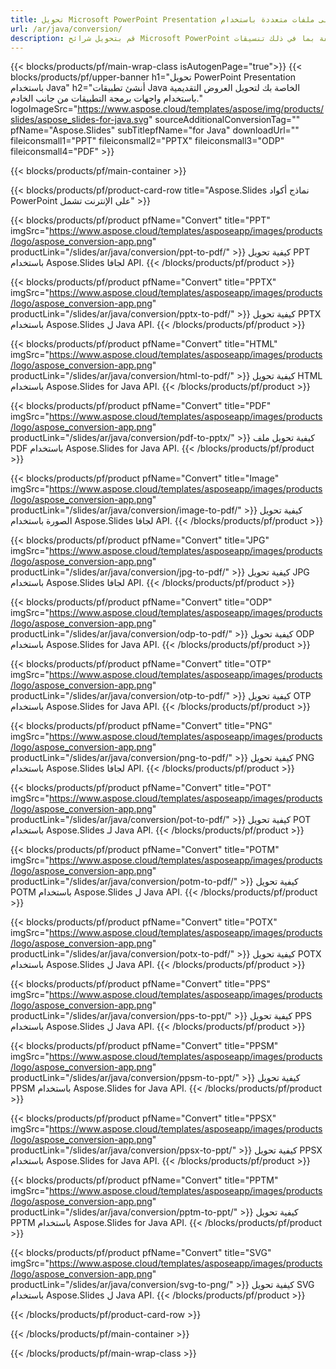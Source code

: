 ```yaml
---
title: تحويل Microsoft PowerPoint Presentation إلى ملفات متعددة باستخدام Java
url: /ar/java/conversion/
description: قم بتحويل شرائح Microsoft PowerPoint إلى ملفات مختلفة بما في ذلك تنسيقات HTML و PDF والصور داخل التطبيقات المستندة إلى Java.
---
```


{{< blocks/products/pf/main-wrap-class isAutogenPage="true">}}
{{< blocks/products/pf/upper-banner h1="تحويل PowerPoint Presentation باستخدام Java" h2="أنشئ تطبيقات Java الخاصة بك لتحويل العروض التقديمية باستخدام واجهات برمجة التطبيقات من جانب الخادم." logoImageSrc="https://www.aspose.cloud/templates/aspose/img/products/slides/aspose_slides-for-java.svg" sourceAdditionalConversionTag="" pfName="Aspose.Slides" subTitlepfName="for Java" downloadUrl="" fileiconsmall1="PPT" fileiconsmall2="PPTX" fileiconsmall3="ODP" fileiconsmall4="PDF" >}}

{{< blocks/products/pf/main-container >}}

{{< blocks/products/pf/product-card-row title="Aspose.Slides نماذج أكواد PowerPoint على الإنترنت تشمل" >}}

{{< blocks/products/pf/product pfName="Convert" title="PPT" imgSrc="https://www.aspose.cloud/templates/asposeapp/images/products/logo/aspose_conversion-app.png" productLink="/slides/ar/java/conversion/ppt-to-pdf/" >}}
كيفية تحويل PPT باستخدام Aspose.Slides لجافا API.
{{< /blocks/products/pf/product >}}

{{< blocks/products/pf/product pfName="Convert" title="PPTX" imgSrc="https://www.aspose.cloud/templates/asposeapp/images/products/logo/aspose_conversion-app.png" productLink="/slides/ar/java/conversion/pptx-to-pdf/" >}}
كيفية تحويل PPTX باستخدام Aspose.Slides ل Java API.
{{< /blocks/products/pf/product >}}

{{< blocks/products/pf/product pfName="Convert" title="HTML" imgSrc="https://www.aspose.cloud/templates/asposeapp/images/products/logo/aspose_conversion-app.png" productLink="/slides/ar/java/conversion/html-to-pdf/" >}}
كيفية تحويل HTML باستخدام Aspose.Slides for Java API.
{{< /blocks/products/pf/product >}}

{{< blocks/products/pf/product pfName="Convert" title="PDF" imgSrc="https://www.aspose.cloud/templates/asposeapp/images/products/logo/aspose_conversion-app.png" productLink="/slides/ar/java/conversion/pdf-to-pptx/" >}}
كيفية تحويل ملف PDF باستخدام Aspose.Slides for Java API.
{{< /blocks/products/pf/product >}}

{{< blocks/products/pf/product pfName="Convert" title="Image" imgSrc="https://www.aspose.cloud/templates/asposeapp/images/products/logo/aspose_conversion-app.png" productLink="/slides/ar/java/conversion/image-to-pdf/" >}}
كيفية تحويل الصورة باستخدام Aspose.Slides لجافا API.
{{< /blocks/products/pf/product >}}

{{< blocks/products/pf/product pfName="Convert" title="JPG" imgSrc="https://www.aspose.cloud/templates/asposeapp/images/products/logo/aspose_conversion-app.png" productLink="/slides/ar/java/conversion/jpg-to-pdf/" >}}
كيفية تحويل JPG باستخدام Aspose.Slides لجافا API.
{{< /blocks/products/pf/product >}}

{{< blocks/products/pf/product pfName="Convert" title="ODP" imgSrc="https://www.aspose.cloud/templates/asposeapp/images/products/logo/aspose_conversion-app.png" productLink="/slides/ar/java/conversion/odp-to-pdf/" >}}
كيفية تحويل ODP باستخدام Aspose.Slides for Java API.
{{< /blocks/products/pf/product >}}

{{< blocks/products/pf/product pfName="Convert" title="OTP" imgSrc="https://www.aspose.cloud/templates/asposeapp/images/products/logo/aspose_conversion-app.png" productLink="/slides/ar/java/conversion/otp-to-pdf/" >}}
كيفية تحويل OTP باستخدام Aspose.Slides for Java API.
{{< /blocks/products/pf/product >}}

{{< blocks/products/pf/product pfName="Convert" title="PNG" imgSrc="https://www.aspose.cloud/templates/asposeapp/images/products/logo/aspose_conversion-app.png" productLink="/slides/ar/java/conversion/png-to-pdf/" >}}
كيفية تحويل PNG باستخدام Aspose.Slides لجافا API.
{{< /blocks/products/pf/product >}}

{{< blocks/products/pf/product pfName="Convert" title="POT" imgSrc="https://www.aspose.cloud/templates/asposeapp/images/products/logo/aspose_conversion-app.png" productLink="/slides/ar/java/conversion/pot-to-pdf/" >}}
كيفية تحويل POT باستخدام Aspose.Slides لـ Java API.
{{< /blocks/products/pf/product >}}

{{< blocks/products/pf/product pfName="Convert" title="POTM" imgSrc="https://www.aspose.cloud/templates/asposeapp/images/products/logo/aspose_conversion-app.png" productLink="/slides/ar/java/conversion/potm-to-pdf/" >}}
كيفية تحويل POTM باستخدام Aspose.Slides ل Java API.
{{< /blocks/products/pf/product >}}

{{< blocks/products/pf/product pfName="Convert" title="POTX" imgSrc="https://www.aspose.cloud/templates/asposeapp/images/products/logo/aspose_conversion-app.png" productLink="/slides/ar/java/conversion/potx-to-pdf/" >}}
كيفية تحويل POTX باستخدام Aspose.Slides ل Java API.
{{< /blocks/products/pf/product >}}

{{< blocks/products/pf/product pfName="Convert" title="PPS" imgSrc="https://www.aspose.cloud/templates/asposeapp/images/products/logo/aspose_conversion-app.png" productLink="/slides/ar/java/conversion/pps-to-ppt/" >}}
كيفية تحويل PPS باستخدام Aspose.Slides ل Java API.
{{< /blocks/products/pf/product >}}

{{< blocks/products/pf/product pfName="Convert" title="PPSM" imgSrc="https://www.aspose.cloud/templates/asposeapp/images/products/logo/aspose_conversion-app.png" productLink="/slides/ar/java/conversion/ppsm-to-ppt/" >}}
كيفية تحويل PPSM باستخدام Aspose.Slides for Java API.
{{< /blocks/products/pf/product >}}

{{< blocks/products/pf/product pfName="Convert" title="PPSX" imgSrc="https://www.aspose.cloud/templates/asposeapp/images/products/logo/aspose_conversion-app.png" productLink="/slides/ar/java/conversion/ppsx-to-ppt/" >}}
كيفية تحويل PPSX باستخدام Aspose.Slides for Java API.
{{< /blocks/products/pf/product >}}

{{< blocks/products/pf/product pfName="Convert" title="PPTM" imgSrc="https://www.aspose.cloud/templates/asposeapp/images/products/logo/aspose_conversion-app.png" productLink="/slides/ar/java/conversion/pptm-to-ppt/" >}}
كيفية تحويل PPTM باستخدام Aspose.Slides for Java API.
{{< /blocks/products/pf/product >}}

{{< blocks/products/pf/product pfName="Convert" title="SVG" imgSrc="https://www.aspose.cloud/templates/asposeapp/images/products/logo/aspose_conversion-app.png" productLink="/slides/ar/java/conversion/svg-to-png/" >}}
كيفية تحويل SVG باستخدام Aspose.Slides ل Java API.
{{< /blocks/products/pf/product >}}

{{< /blocks/products/pf/product-card-row >}}

{{< /blocks/products/pf/main-container >}}
    
{{< /blocks/products/pf/main-wrap-class >}}